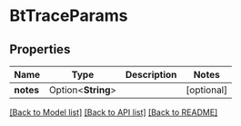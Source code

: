 # BtTraceParams

## Properties

Name | Type | Description | Notes
------------ | ------------- | ------------- | -------------
**notes** | Option<**String**> |  | [optional]

[[Back to Model list]](../README.md#documentation-for-models) [[Back to API list]](../README.md#documentation-for-api-endpoints) [[Back to README]](../README.md)


